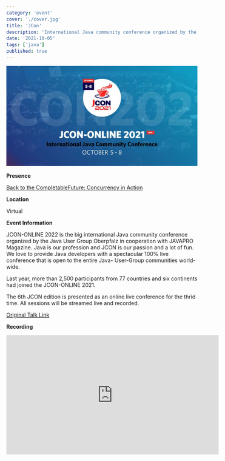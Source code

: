 ```yaml
---
category: 'event'
cover: './cover.jpg'
title: 'JCon'
description: 'International Java community conference organized by the Java User Group Oberpfalz in cooperation with JAVAPRO Magazine'
date: '2021-10-05'
tags: ['java']
published: true
---
```

![cover](./cover.jpg)

**Presence**

[Back to the CompletableFuture: Concurrency in Action](https://dvinnik.dev/presentations/2018/back-to-the-completable-future)

**Location**

Virtual

**Event Information**

JCON-ONLINE 2022 is the big international Java community conference organized by the Java User Group Oberpfalz in cooperation with JAVAPRO Magazine. Java is our profession and JCON is our passion and a lot of fun. We love to provide Java developers with a spectacular 100% live conference that is open to the entire Java- User-Group communities world-wide.

Last year, more than 2,500 participants from 77 countries and six continents had joined the JCON-ONLINE 2021.

The 6th JCON edition is presented as an online live conference for the thrid time. All sessions will be streamed live and recorded.

[Original Talk Link](https://jcon.sched.com/speaker/dmitryvinn?iframe=no&w=100%&sidebar=yes&bg=no)

**Recording**


<iframe width="560" height="315" src="https://www.youtube.com/embed/JR0STPMcD5U" title="YouTube video player" frameborder="0" allow="accelerometer; autoplay; clipboard-write; encrypted-media; gyroscope; picture-in-picture" allowfullscreen></iframe>